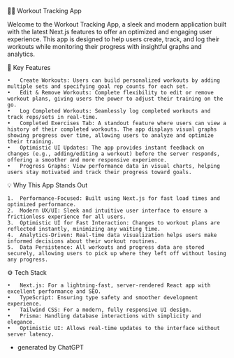 🏋️‍♂️ Workout Tracking App

Welcome to the Workout Tracking App, a sleek and modern application built with the latest Next.js features to offer an optimized and engaging user experience. This app is designed to help users create, track, and log their workouts while monitoring their progress with insightful graphs and analytics.

🚀 Key Features

	•	Create Workouts: Users can build personalized workouts by adding multiple sets and specifying goal rep counts for each set.
	•	Edit & Remove Workouts: Complete flexibility to edit or remove workout plans, giving users the power to adjust their training on the go.
	•	Log Completed Workouts: Seamlessly log completed workouts and track reps/sets in real-time.
	•	Completed Exercises Tab: A standout feature where users can view a history of their completed workouts. The app displays visual graphs showing progress over time, allowing users to analyze and optimize their training.
	•	Optimistic UI Updates: The app provides instant feedback on changes (e.g., adding/editing a workout) before the server responds, offering a smoother and more responsive experience.
	•	Progress Graphs: View performance data in visual charts, helping users stay motivated and track their progress toward goals.

💡 Why This App Stands Out

	1.	Performance-Focused: Built using Next.js for fast load times and optimized performance.
	2.	Modern UX/UI: Sleek and intuitive user interface to ensure a frictionless experience for all users.
	3.	Optimistic UI for Fast Interaction: Changes to workout plans are reflected instantly, minimizing any waiting time.
	4.	Analytics-Driven: Real-time data visualization helps users make informed decisions about their workout routines.
	5.	Data Persistence: All workouts and progress data are stored securely, allowing users to pick up where they left off without losing any progress.

⚙️ Tech Stack

	•	Next.js: For a lightning-fast, server-rendered React app with excellent performance and SEO.
	•	TypeScript: Ensuring type safety and smoother development experience.
	•	Tailwind CSS: For a modern, fully responsive UI design.
	•	Prisma: Handling database interactions with simplicity and elegance.
	•	Optimistic UI: Allows real-time updates to the interface without server latency.

- generated by ChatGPT
